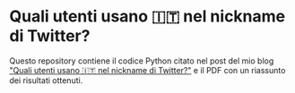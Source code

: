 # Quali utenti usano 🇮🇹 nel nickname di Twitter?

Questo repository contiene il codice Python citato nel post del mio blog <a href='https://www.gubello.me/blog/quali-utenti-usano-bandiera-ita-nel-nickname-di-twitter/'>"Quali utenti usano 🇮🇹 nel nickname di Twitter?"</a> e il PDF con un riassunto dei risultati ottenuti.
